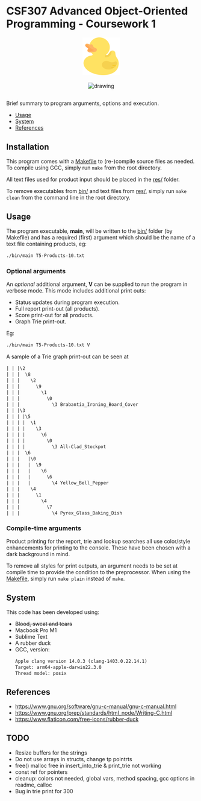 # CSF307 Advanced Object-Oriented Programming - Coursework 1
<p align="center">
  <img src="res/rubber-duck.png" alt="drawing" width="100"/><br><br>
  <img src="https://img.shields.io/github/followers/micahdougall?style=social" alt="drawing" width="100"/>
</p>




## 

Brief summary to program arguments, options and execution.

- [Usage](#usage)
- [System](#system)
- [References](#usage)


## Installation

This program comes with a [Makefile](Makefile) to (re-)compile source files as needed. To compile using GCC, simply run `make` from the root directory.

All text files used for product input should be placed in the [res/](res/) folder.

To remove executables from [bin/](bin/) and text files from [res/](res/), simply run `make clean` from the command line in the root directory.

## Usage

The program executable, **main**, will be written to the [bin/](bin/) folder (by Makefile) and has a required (first) argument which should be the name of a text file containing products, eg:

```bash
./bin/main T5-Products-10.txt
```

### Optional arguments

An *optional* additional argument, **V** can be supplied to run the program in verbose mode. This mode includes additional print outs:
  - Status updates during program execution.
  - Full report print-out (all products).
  - Score print-out for all products.
  - Graph Trie print-out.

Eg:
```bash
./bin/main T5-Products-10.txt V
```

A sample of a Trie graph print-out can be seen at

```
| | |\2
| | |  \8
| | |    \2
| | |      \9
| | |        \1
| | |          \0
| | |            \3 Brabantia_Ironing_Board_Cover
| | |\3
| | | |\5
| | | |  \1
| | | |    \3
| | | |      \6
| | | |        \0
| | | |          \3 All-Clad_Stockpot
| | |  \6
| | |   |\0
| | |   |  \9
| | |   |    \6
| | |   |      \6
| | |   |        \4 Yellow_Bell_Pepper
| | |    \4
| | |      \1
| | |        \4
| | |          \7
| | |            \4 Pyrex_Glass_Baking_Dish
```

### Compile-time arguments

Product printing for the report, trie and lookup searches all use color/style enhancements for printing to the console. These have been chosen with a dark background in mind.

To remove all styles for print outputs, an argument needs to be set at compile time to provide the condition to the preprocessor. When using the [Makefile](Makefile), simply run `make plain` instead of `make`. 

## System

This code has been developed using:
- ~~Blood, sweat and tears~~
- Macbook Pro M1
- Sublime Text
- A rubber duck
- GCC, version:
    ```
    Apple clang version 14.0.3 (clang-1403.0.22.14.1)
    Target: arm64-apple-darwin22.3.0
    Thread model: posix
    ```

## References

- https://www.gnu.org/software/gnu-c-manual/gnu-c-manual.html
- https://www.gnu.org/prep/standards/html_node/Writing-C.html
- https://www.flaticon.com/free-icons/rubber-duck

## TODO

- Resize buffers for the strings
- Do not use arrays in structs, change tp pointrts
- free() malloc free in insert_into_trie & print_trie not working
- const ref for pointers
- cleanup: colors not needed, global vars, method spacing, gcc options in readme, calloc
- Bug in trie print for 300

